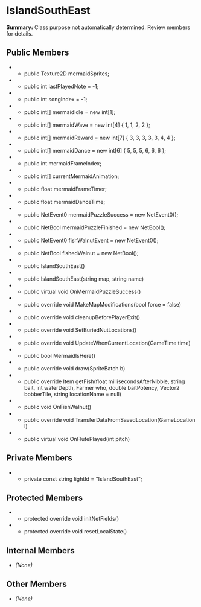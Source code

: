 # IslandSouthEast

**Summary:** Class purpose not automatically determined. Review members for details.

## Public Members
- - public Texture2D mermaidSprites;
- - public int lastPlayedNote = -1;
- - public int songIndex = -1;
- - public int[] mermaidIdle = new int[1];
- - public int[] mermaidWave = new int[4] { 1, 1, 2, 2 };
- - public int[] mermaidReward = new int[7] { 3, 3, 3, 3, 3, 4, 4 };
- - public int[] mermaidDance = new int[6] { 5, 5, 5, 6, 6, 6 };
- - public int mermaidFrameIndex;
- - public int[] currentMermaidAnimation;
- - public float mermaidFrameTimer;
- - public float mermaidDanceTime;
- - public NetEvent0 mermaidPuzzleSuccess = new NetEvent0();
- - public NetBool mermaidPuzzleFinished = new NetBool();
- - public NetEvent0 fishWalnutEvent = new NetEvent0();
- - public NetBool fishedWalnut = new NetBool();
- - public IslandSouthEast()
- - public IslandSouthEast(string map, string name)
- - public virtual void OnMermaidPuzzleSuccess()
- - public override void MakeMapModifications(bool force = false)
- - public override void cleanupBeforePlayerExit()
- - public override void SetBuriedNutLocations()
- - public override void UpdateWhenCurrentLocation(GameTime time)
- - public bool MermaidIsHere()
- - public override void draw(SpriteBatch b)
- - public override Item getFish(float millisecondsAfterNibble, string bait, int waterDepth, Farmer who, double baitPotency, Vector2 bobberTile, string locationName = null)
- - public void OnFishWalnut()
- - public override void TransferDataFromSavedLocation(GameLocation l)
- - public virtual void OnFlutePlayed(int pitch)

## Private Members
- - private const string lightId = "IslandSouthEast";

## Protected Members
- - protected override void initNetFields()
- - protected override void resetLocalState()

## Internal Members
- *(None)*

## Other Members
- *(None)*
